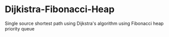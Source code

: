 # Dijkistra-Fibonacci-Heap
Single source shortest path using Dijkstra's algorithm using Fibonacci heap priority queue
